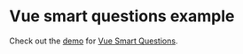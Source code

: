 # Vue smart questions example

Check out the [demo](https://sabatinomasala.github.io/vue-smart-questions-example/) for [Vue Smart Questions](https://github.com/SabatinoMasala/vue-smart-questions).
